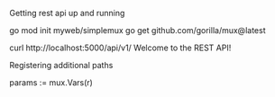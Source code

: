Getting rest api up and running

go mod init myweb/simplemux
go get github.com/gorilla/mux@latest

curl http://localhost:5000/api/v1/
Welcome to the REST API!


Registering additional paths

params := mux.Vars(r)